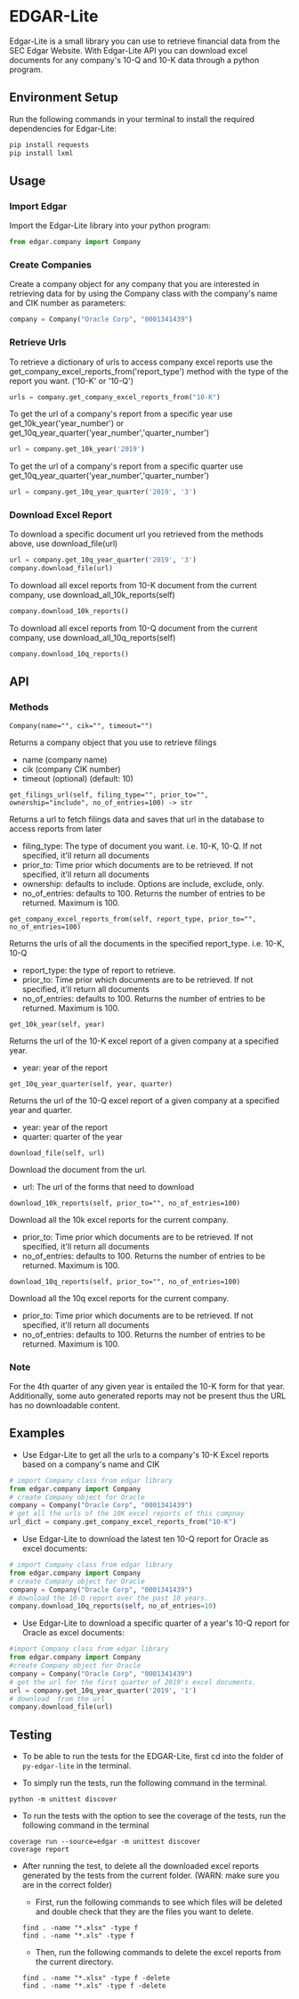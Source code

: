 # EDGAR-Lite
Edgar-Lite is a small library you can use to retrieve financial data from the SEC Edgar Website.  With Edgar-Lite API you can download excel documents for any company's 10-Q and 10-K data through a python program.

## Environment Setup
Run the following commands in your terminal to install the required dependencies for Edgar-Lite:
```bash
pip install requests
pip install lxml
```

## Usage

### Import Edgar

Import the Edgar-Lite library into your python program:

``` python
from edgar.company import Company
```

### Create Companies

Create a company object for any company that you are interested in retrieving data for by using the Company class with the company's name and CIK number as parameters:

``` python
company = Company("Oracle Corp", "0001341439")
```

### Retrieve Urls
To retrieve a dictionary of urls to access company excel reports use the get_company_excel_reports_from('report_type') method with the type of the report you want. ('10-K' or '10-Q')

``` python
urls = company.get_company_excel_reports_from("10-K")
```

To get the url of a company's report from a specific year use get_10k_year('year_number') or get_10q_year_quarter('year_number','quarter_number')

``` python
url = company.get_10k_year('2019')
```

To get the url of a company's report from a specific quarter use get_10q_year_quarter('year_number','quarter_number')

``` python
url = company.get_10q_year_quarter('2019', '3')
```

### Download Excel Report
To download a specific document url you retrieved from the methods above, use download_file(url)

``` python
url = company.get_10q_year_quarter('2019', '3')
company.download_file(url)
```

To download all excel reports from 10-K document from the current company, use download_all_10k_reports(self)

``` python
company.download_10k_reports()
```

To download all excel reports from 10-Q document from the current company, use download_all_10q_reports(self)

``` python
company.download_10q_reports()
```

## API

### Methods

`Company(name="", cik="", timeout="")`

Returns a company object that you use to retrieve filings
* name (company name)
* cik (company CIK number)
* timeout (optional) (default: 10)


`get_filings_url(self, filing_type="", prior_to="", ownership="include", no_of_entries=100) -> str`

Returns a url to fetch filings data and saves that url in the database to access reports from later
* filing_type: The type of document you want. i.e. 10-K, 10-Q. If not specified, it'll return all documents
* prior_to: Time prior which documents are to be retrieved. If not specified, it'll return all documents
* ownership: defaults to include. Options are include, exclude, only.
* no_of_entries: defaults to 100. Returns the number of entries to be returned. Maximum is 100.


`get_company_excel_reports_from(self, report_type, prior_to="", no_of_entries=100)`

Returns the urls of all the documents in the specified report_type. i.e. 10-K, 10-Q
* report_type: the type of report to retrieve.
* prior_to: Time prior which documents are to be retrieved. If not specified, it'll return all documents
* no_of_entries: defaults to 100. Returns the number of entries to be returned. Maximum is 100.

`get_10k_year(self, year)`

Returns the url of the 10-K excel report of a given company at a specified year. 
* year: year of the report

`get_10q_year_quarter(self, year, quarter)`

Returns the url of the 10-Q excel report of a given company at a specified year and quarter. 
* year: year of the report
* quarter: quarter of the year

`download_file(self, url)`

Download the document from the url.
* url: The url of the forms that need to download

`download_10k_reports(self, prior_to="", no_of_entries=100)`

Download all the 10k excel reports for the current company.
* prior_to: Time prior which documents are to be retrieved. If not specified, it'll return all documents
* no_of_entries: defaults to 100. Returns the number of entries to be returned. Maximum is 100.


`download_10q_reports(self, prior_to="", no_of_entries=100)`

Download all the 10q excel reports for the current company.
* prior_to: Time prior which documents are to be retrieved. If not specified, it'll return all documents
* no_of_entries: defaults to 100. Returns the number of entries to be returned. Maximum is 100.



### Note
For the 4th quarter of any given year is entailed the 10-K form for that year. Additionally, some auto generated reports may not be present thus the URL has no downloadable content.

## Examples 

* Use Edgar-Lite to get all the urls to a company's 10-K Excel reports based on a company's name and CIK

``` python
# import Company class from edgar library
from edgar.company import Company
# create Company object for Oracle
company = Company("Oracle Corp", "0001341439")
# get all the urls of the 10K excel reports of this compnay
url_dict = company.get_company_excel_reports_from("10-K")
```

* Use Edgar-Lite to download the latest ten 10-Q report for Oracle as excel documents:

``` python
# import Company class from edgar library
from edgar.company import Company
# create Company object for Oracle
company = Company("Oracle Corp", "0001341439")
# download the 10-Q report over the past 10 years.
company.download_10q_reports(self, no_of_entries=10)
```

* Use Edgar-Lite to download a specific quarter of a year's 10-Q report for Oracle as excel documents:

``` python
#import Company class from edgar library
from edgar.company import Company
#create Company object for Oracle
company = Company("Oracle Corp", "0001341439")
# get the url for the first quarter of 2019's excel documents.
url = company.get_10q_year_quarter('2019', '1')
# download  from the url
company.download_file(url)
```


## Testing
* To be able to run the tests for the EDGAR-Lite, first cd into the folder of `py-edgar-lite` in the terminal.

* To simply run the tests, run the following command in the terminal.
```commandline
python -m unittest discover
```

* To run the tests with the option to see the coverage of the tests, run the following 
command in the terminal
```commandline
coverage run --source=edgar -m unittest discover
coverage report 
```

* After running the test, to delete all the downloaded excel reports generated by the tests from the current folder. 
(WARN: make sure you are in the correct folder)

    * First, run the following commands to see which files will be deleted and double check that they are the 
files you want to delete.
    ```commandline
    find . -name "*.xlsx" -type f
    find . -name "*.xls" -type f
    ```

    * Then, run the following commands to delete the excel reports from the current directory.
    ```commandline
    find . -name "*.xlsx" -type f -delete
    find . -name "*.xls" -type f -delete
    ```









  
